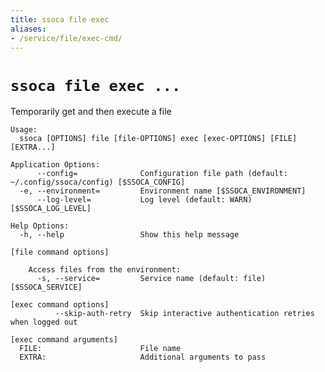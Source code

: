 ```yaml
---
title: ssoca file exec
aliases:
- /service/file/exec-cmd/
---
```


# `ssoca file exec ...`

Temporarily get and then execute a file

    Usage:
      ssoca [OPTIONS] file [file-OPTIONS] exec [exec-OPTIONS] [FILE] [EXTRA...]
    
    Application Options:
          --config=              Configuration file path (default: ~/.config/ssoca/config) [$SSOCA_CONFIG]
      -e, --environment=         Environment name [$SSOCA_ENVIRONMENT]
          --log-level=           Log level (default: WARN) [$SSOCA_LOG_LEVEL]
    
    Help Options:
      -h, --help                 Show this help message
    
    [file command options]
    
        Access files from the environment:
          -s, --service=         Service name (default: file) [$SSOCA_SERVICE]
    
    [exec command options]
              --skip-auth-retry  Skip interactive authentication retries when logged out
    
    [exec command arguments]
      FILE:                      File name
      EXTRA:                     Additional arguments to pass
    
